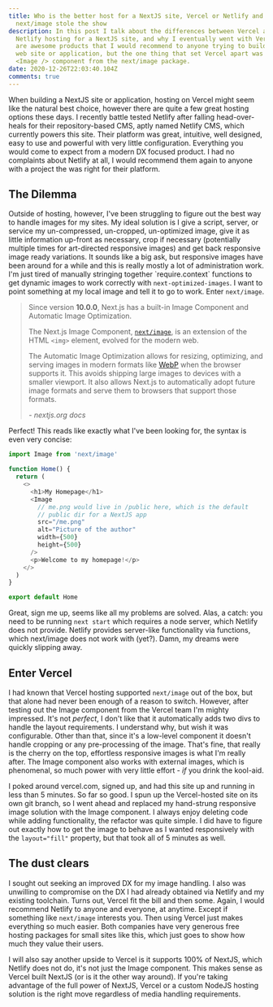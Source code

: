 ```yaml
---
title: Who is the better host for a NextJS site, Vercel or Netlify and how
  next/image stole the show
description: In this post I talk about the differences between Vercel and
  Netlify hosting for a NextJS site, and why I eventually went with Vercel. Both
  are awesome products that I would recommend to anyone trying to build a modern
  web site or application, but the one thing that set Vercel apart was the
  <Image /> component from the next/image package.
date: 2020-12-26T22:03:40.104Z
comments: true
---
```

When building a NextJS site or application, hosting on Vercel might seem like the natural best choice, however there are quite a few great hosting options these days. I recently battle tested Netlify after falling head-over-heals for their repository-based CMS, aptly named Netlify CMS, which currently powers this site. Their platform was great, intuitive, well designed, easy to use and powerful with very little configuration. Everything you would come to expect from a modern DX focused product. I had no complaints about Netlify at all, I would recommend them again to anyone with a project the was right for their platform.

## The Dilemma

Outside of hosting, however, I've been struggling to figure out the best way to handle images for my sites. My ideal solution is I give a script, server, or service my un-compressed, un-cropped, un-optimized image, give it as little information up-front as necessary, crop if necessary (potentially multiple times for art-directed responsive images) and get back responsive image ready variations. It sounds like a big ask, but responsive images have been around for a while and this is really mostly a lot of administration work. I'm just tired of manually stringing together \`require.context\` functions to get dynamic images to work correctly with `next-optimized-images`. I want to point something at my local image and tell it to go to work. Enter `next/image`.

> Since version **10.0.0**, Next.js has a built-in Image Component and Automatic Image Optimization.
>
> The Next.js Image Component, [`next/image`](https://nextjs.org/docs/api-reference/next/image), is an extension of the HTML `<img>` element, evolved for the modern web.
>
> The Automatic Image Optimization allows for resizing, optimizing, and serving images in modern formats like [WebP](https://developer.mozilla.org/en-US/docs/Web/Media/Formats/Image_types) when the browser supports it. This avoids shipping large images to devices with a smaller viewport. It also allows Next.js to automatically adopt future image formats and serve them to browsers that support those formats.
>
> *\- nextjs.org docs*

Perfect! This reads like exactly what I've been looking for, the syntax is even very concise:

```javascript
import Image from 'next/image'

function Home() {
  return (
    <>
      <h1>My Homepage</h1>
      <Image
        // me.png would live in /public here, which is the default
        // public dir for a NextJS app
        src="/me.png"
        alt="Picture of the author"
        width={500}
        height={500}
      />
      <p>Welcome to my homepage!</p>
    </>
  )
}

export default Home
```

Great, sign me up, seems like all my problems are solved. Alas, a catch: you need to be running `next start` which requires a node server, which Netlify does not provide. Netlify provides server-like functionality via functions, which next/image does not work with (yet?). Damn, my dreams were quickly slipping away.

## Enter Vercel

I had known that Vercel hosting supported `next/image` out of the box, but that alone had never been enough of a reason to switch. However, after testing out the Image component from the Vercel team I'm mighty impressed. It's not *perfect*, I don't like that it automatically adds two divs to handle the layout requirements. I understand why, but wish it was configurable. Other than that, since it's a low-level component it doesn't handle cropping or any pre-processing of the image. That's fine, that really is the cherry on the top, effortless responsive images is what I'm really after. The Image component also works with external images, which is phenomenal, so much power with very little effort - *if* you drink the kool-aid.

I poked around vercel.com, signed up, and had this site up and running in less than 5 minutes. So far so good. I spun up the Vercel-hosted site on its own git branch, so I went ahead and replaced my hand-strung responsive image solution with the Image component. I always enjoy deleting code while adding functionality, the refactor was quite simple. I did have to figure out exactly how to get the image to behave as I wanted responsively with the `layout="fill"` property, but that took all of 5 minutes as well.

## The dust clears

I sought out seeking an improved DX for my image handling. I also was unwilling to compromise on the DX I had already obtained via Netlify and my existing toolchain. Turns out, Vercel fit the bill and then some. Again, I would recommend Netlify to anyone and everyone, at anytime. Except if something like `next/image` interests you. Then using Vercel just makes everything so much easier. Both companies have very generous free hosting packages for small sites like this, which just goes to show how much they value their users.

I will also say another upside to Vercel is it supports 100% of NextJS, which Netlify does not do, it's not just the Image component. This makes sense as Vercel built NextJS (or is it the other way around). If you're taking advantage of the full power of NextJS, Vercel or a custom NodeJS hosting solution is the right move regardless of media handling requirements.